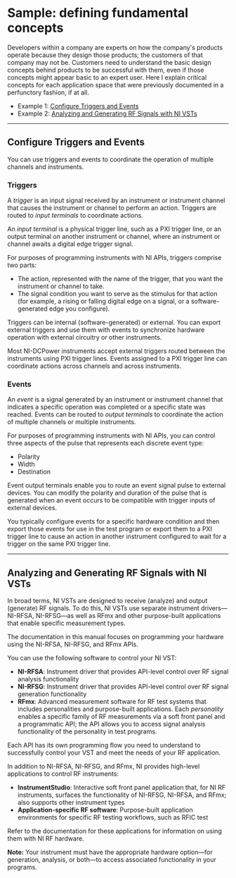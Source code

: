 # Sample: defining fundamental concepts

Developers within a company are experts on how the company's products operate because they design those products; the customers of that company may not be. Customers need to understand the basic design concepts behind products to be successful with them, even if those concepts might appear basic to an expert user. Here I explain critical concepts for each application space that were previously documented in a perfunctory fashion, if at all.

- Example 1: [Configure Triggers and Events](#triggers-events)
- Example 2: [Analyzing and Generating RF Signals with NI VSTs](#analyze-generate-vst)

---

## <a id="triggers-events"></a>Configure Triggers and Events

You can use triggers and events to coordinate the operation of multiple channels and instruments.

### Triggers

A *trigger* is an input signal received by an instrument or instrument channel that causes the instrument or channel to perform an action. Triggers are routed to *input terminals* to coordinate actions.

An *input terminal* is a physical trigger line, such as a PXI trigger line, or an output terminal on another instrument or channel, where an instrument or channel awaits a digital edge trigger signal.

For purposes of programming instruments with NI APIs, triggers comprise two parts:

- The action, represented with the name of the trigger, that you want the instrument or channel to take.
- The signal condition you want to serve as the stimulus for that action (for example, a rising or falling digital edge on a signal, or a software-generated edge you configure).

Triggers can be internal (software-generated) or external. You can export external triggers and use them with events to synchronize hardware operation with external circuitry or other instruments.

Most NI-DCPower instruments accept external triggers routed between the instruments using PXI trigger lines. Events assigned to a PXI trigger line can coordinate actions across channels and across instruments.

### Events

An *event* is a signal generated by an instrument or instrument channel that indicates a specific operation was completed or a specific state was reached. Events can be routed to *output terminals* to coordinate the action of multiple channels or multiple instruments.

For purposes of programming instruments with NI APIs, you can control three aspects of the pulse that represents each discrete event type:

- Polarity
- Width
- Destination

Event output terminals enable you to route an event signal pulse to external devices. You can modify the polarity and duration of the pulse that is generated when an event occurs to be compatible with trigger inputs of external devices.

You typically configure events for a specific hardware condition and then export those events for use in the test program or export them to a PXI trigger line to cause an action in another instrument configured to wait for a trigger on the same PXI trigger line.

---

## <a id="analyze-generate-vst"></a>Analyzing and Generating RF Signals with NI VSTs

In broad terms, NI VSTs are designed to receive (analyze) and output (generate) RF signals. To do this, NI VSTs use separate instrument drivers—NI-RFSA, NI-RFSG—as well as RFmx and other purpose-built applications that enable specific measurement types.

The documentation in this manual focuses on programming your hardware using the NI-RFSA, NI-RFSG, and RFmx APIs.

You can use the following software to control your NI VST:

- **NI-RFSA**: Instrument driver that provides API-level control over RF signal analysis functionality
- **NI-RFSG**: Instrument driver that provides API-level control over RF signal generation functionality
- **RFmx**: Advanced measurement software for RF test systems that includes personalities and purpose-built applications. Each *personality* enables a specific family of RF measurements via a soft front panel and a programmatic API; the API allows you to access signal analysis functionality of the personality in test programs.

Each API has its own programming flow you need to understand to successfully control your VST and meet the needs of your RF application.

In addition to NI-RFSA, NI-RFSG, and RFmx, NI provides high-level applications to control RF instruments:

- **InstrumentStudio**: Interactive soft front panel application that, for NI RF instruments, surfaces the functionality of NI-RFSG, NI-RFSA, and RFmx; also supports other instrument types
- **Application-specific RF software**: Purpose-built application environments for specific RF testing workflows, such as RFIC test

Refer to the documentation for these applications for information on using them with NI RF hardware.

**Note:** Your instrument must have the appropriate hardware option—for generation, analysis, or both—to access associated functionality in your programs.
